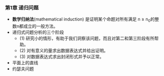 ### 第1章 递归问题
- **数学归纳法**(mathematical induction) 是证明某个命题对所有满足 n ≥ n<sub>0</sub>的整数n都成立的一般方法。
- 递归式问题分析的三个阶段
	- (1) 研究小的情形，有助于我们洞察该问题，而且对第二和第三阶段有所帮助。
	- (2) 对有意义的量求出数据表达式并给出证明。
	- (3) 对数据表达式求出封闭形式并予以正常。
- 平面上的直线
- 约瑟夫问题